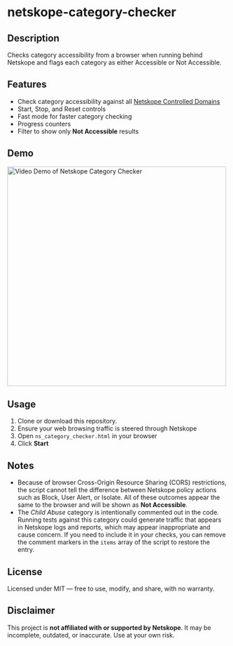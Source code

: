 # netskope-category-checker

## Description
Checks category accessibility from a browser when running behind Netskope and flags each category as either Accessible or Not Accessible.

## Features
- Check category accessibility against all [Netskope Controlled Domains](https://community.netskope.com/next-gen-swg-2/netskope-controlled-domains-for-url-category-testing-867)
- Start, Stop, and Reset controls
- Fast mode for faster category checking
- Progress counters
- Filter to show only **Not Accessible** results

## Demo
<img src="./Netskope_Category_Checker_Demo.gif" alt="Video Demo of Netskope Category Checker" width="500"/>

## Usage
1. Clone or download this repository.
2. Ensure your web browsing traffic is steered through Netskope
3. Open `ns_category_checker.html` in your browser
4. Click **Start**

## Notes
- Because of browser Cross-Origin Resource Sharing (CORS) restrictions, the script cannot tell the difference between Netskope policy actions such as Block, User Alert, or Isolate. All of these outcomes appear the same to the browser and will be shown as **Not Accessible**.
- The *Child Abuse* category is intentionally commented out in the code. Running tests against this category could generate traffic that appears in Netskope logs and reports, which may appear inappropriate and cause concern. If you need to include it in your checks, you can remove the comment markers in the `items` array of the script to restore the entry.

## License
Licensed under MIT — free to use, modify, and share, with no warranty.

## Disclaimer
This project is **not affiliated with or supported by Netskope**. It may be incomplete, outdated, or inaccurate. Use at your own risk.
